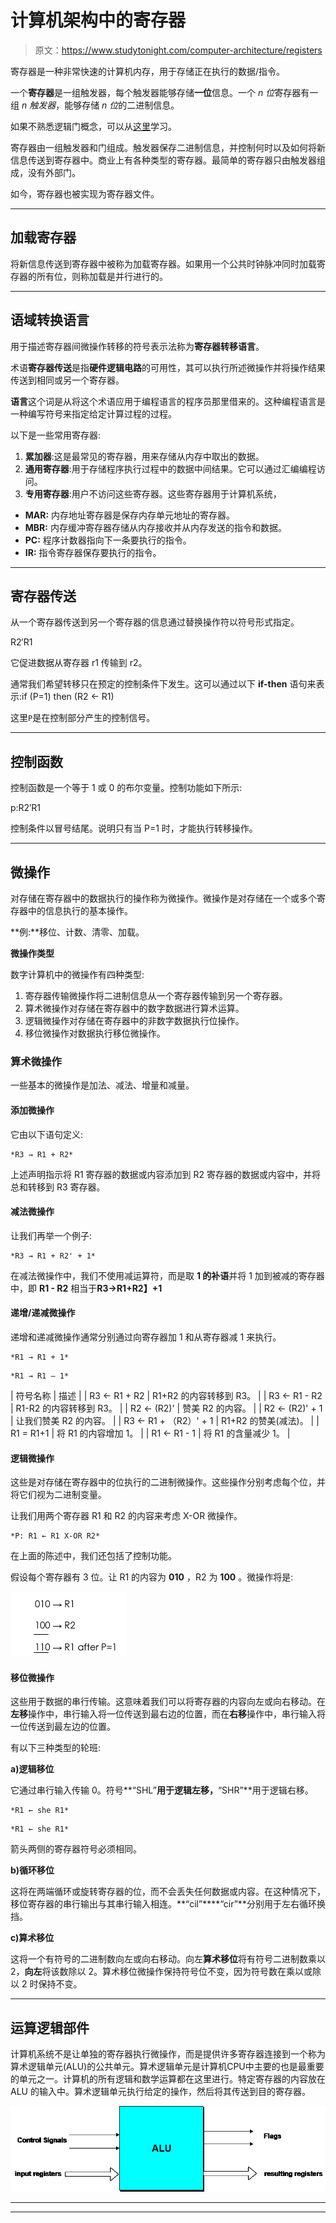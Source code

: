 # 计算机架构中的寄存器

> 原文：<https://www.studytonight.com/computer-architecture/registers>

寄存器是一种非常快速的计算机内存，用于存储正在执行的数据/指令。

一个**寄存器**是一组触发器，每个触发器能够存储**一位**信息。一个 *n 位*寄存器有一组 *n 触发器*，能够存储 *n 位*的二进制信息。

如果不熟悉逻辑门概念，可以从[这里](logic-gates)学习。

寄存器由一组触发器和门组成。触发器保存二进制信息，并控制何时以及如何将新信息传送到寄存器中。商业上有各种类型的寄存器。最简单的寄存器只由触发器组成，没有外部门。

如今，寄存器也被实现为寄存器文件。

* * *

## 加载寄存器

将新信息传送到寄存器中被称为加载寄存器。如果用一个公共时钟脉冲同时加载寄存器的所有位，则称加载是并行进行的。

* * *

## 语域转换语言

用于描述寄存器间微操作转移的符号表示法称为**寄存器转移语言**。

术语**寄存器传送**是指**硬件逻辑电路**的可用性，其可以执行所述微操作并将操作结果传送到相同或另一个寄存器。

**语言**这个词是从将这个术语应用于编程语言的程序员那里借来的。这种编程语言是一种编写符号来指定给定计算过程的过程。

以下是一些常用寄存器:

1.  **累加器**:这是最常见的寄存器，用来存储从内存中取出的数据。
2.  **通用寄存器**:用于存储程序执行过程中的数据中间结果。它可以通过汇编编程访问。
3.  **专用寄存器**:用户不访问这些寄存器。这些寄存器用于计算机系统，

*   **MAR:** 内存地址寄存器是保存内存单元地址的寄存器。
*   **MBR:** 内存缓冲寄存器存储从内存接收并从内存发送的指令和数据。
*   **PC:** 程序计数器指向下一条要执行的指令。
*   **IR:** 指令寄存器保存要执行的指令。

* * *

## 寄存器传送

从一个寄存器传送到另一个寄存器的信息通过替换操作符以符号形式指定。

R2′R1

它促进数据从寄存器 r1 传输到 r2。

通常我们希望转移只在预定的控制条件下发生。这可以通过以下 **if-then** 语句来表示:if (P=1) then (R2 ← R1)

这里`P`是在控制部分产生的控制信号。

* * *

## 控制函数

控制函数是一个等于 1 或 0 的布尔变量。控制功能如下所示:

p:R2′R1

控制条件以冒号结尾。说明只有当 P=1 时，才能执行转移操作。

* * *

## 微操作

对存储在寄存器中的数据执行的操作称为微操作。微操作是对存储在一个或多个寄存器中的信息执行的基本操作。

**例:**移位、计数、清零、加载。

**微操作类型**

数字计算机中的微操作有四种类型:

1.  寄存器传输微操作将二进制信息从一个寄存器传输到另一个寄存器。
2.  算术微操作对存储在寄存器中的数字数据进行算术运算。
3.  逻辑微操作对存储在寄存器中的非数字数据执行位操作。
4.  移位微操作对数据执行移位微操作。

### 算术微操作

一些基本的微操作是加法、减法、增量和减量。

#### 添加微操作

它由以下语句定义:

```
*R3 → R1 + R2*
```

上述声明指示将 R1 寄存器的数据或内容添加到 R2 寄存器的数据或内容中，并将总和转移到 R3 寄存器。

#### 减法微操作

让我们再举一个例子:

```
*R3 → R1 + R2' + 1*
```

在减法微操作中，我们不使用减运算符，而是取 **1 的补语**并将 1 加到被减的寄存器中，即 **R1 - R2** 相当于**R3→R1+R2】+1**

#### 递增/递减微操作

递增和递减微操作通常分别通过向寄存器加 1 和从寄存器减 1 来执行。

```
*R1 → R1 + 1*
```

```
*R1 → R1 – 1*
```

| 符号名称 | 描述 |
| R3 ← R1 + R2 | R1+R2 的内容转移到 R3。 |
| R3 ← R1 - R2 | R1-R2 的内容转移到 R3。 |
| R2 ← (R2)' | 赞美 R2 的内容。 |
| R2 ← (R2)' + 1 | 让我们赞美 R2 的内容。 |
| R3 ← R1 + （R2）' + 1 | R1+R2 的赞美(减法)。 |
| R1 = R1+1 | 将 R1 的内容增加 1。 |
| R1 ← R1 - 1 | 将 R1 的含量减少 1。 |

#### 逻辑微操作

这些是对存储在寄存器中的位执行的二进制微操作。这些操作分别考虑每个位，并将它们视为二进制变量。

让我们用两个寄存器 R1 和 R2 的内容来考虑 X-OR 微操作。

```
*P: R1 ← R1 X-OR R2*
```

在上面的陈述中，我们还包括了控制功能。

假设每个寄存器有 3 位。让 R1 的内容为 **010** ，R2 为 **100** 。微操作将是:

![Registers](img/06d80ae7922bfcf7ab193cb402361cde.png)

#### 移位微操作

这些用于数据的串行传输。这意味着我们可以将寄存器的内容向左或向右移动。在**左移**操作中，串行输入将一位传送到最右边的位置，而在**右移**操作中，串行输入将一位传送到最左边的位置。

有以下三种类型的轮班:

**a)逻辑移位**

它通过串行输入传输 0。符号**“SHL”**用于逻辑左移，**“SHR”**用于逻辑右移。

```
*R1 ← she R1*
```

```
*R1 ← she R1*
```

箭头两侧的寄存器符号必须相同。

**b)循环移位**

这将在两端循环或旋转寄存器的位，而不会丢失任何数据或内容。在这种情况下，移位寄存器的串行输出与其串行输入相连。**“cil”****“cir”**分别用于左右循环换挡。

**c)算术移位**

这将一个有符号的二进制数向左或向右移动。向左**算术移位**将有符号二进制数乘以 2，**向左**将该数除以 2。算术移位微操作保持符号位不变，因为符号数在乘以或除以 2 时保持不变。

* * *

## 运算逻辑部件

计算机系统不是让单独的寄存器执行微操作，而是提供许多寄存器连接到一个称为算术逻辑单元(ALU)的公共单元。算术逻辑单元是计算机CPU中主要的也是最重要的单元之一。计算机的所有逻辑和数学运算都在这里进行。特定寄存器的内容放在 ALU 的输入中。算术逻辑单元执行给定的操作，然后将其传送到目的寄存器。

![Registers](img/ebf6c7e935a372ad00d810ae0822e17e.png)

* * *

* * *